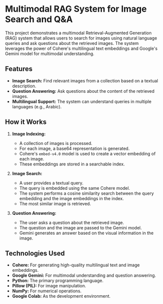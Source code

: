 # Multimodal RAG System for Image Search and Q&A

This project demonstrates a multimodal Retrieval-Augmented Generation (RAG) system that allows users to search for images using natural language queries and ask questions about the retrieved images. The system leverages the power of Cohere's multilingual text embeddings and Google's Gemini model for multimodal understanding.

## Features

- **Image Search:** Find relevant images from a collection based on a textual description.
- **Question Answering:** Ask questions about the content of the retrieved images.
- **Multilingual Support:** The system can understand queries in multiple languages (e.g., Arabic).

## How it Works

1. **Image Indexing:**
   - A collection of images is processed.
   - For each image, a base64 representation is generated.
   - Cohere's `embed-v4.0` model is used to create a vector embedding of each image.
   - These embeddings are stored in a searchable index.

2. **Image Search:**
   - A user provides a textual query.
   - The query is embedded using the same Cohere model.
   - The system performs a cosine similarity search between the query embedding and the image embeddings in the index.
   - The most similar image is retrieved.

3. **Question Answering:**
   - The user asks a question about the retrieved image.
   - The question and the image are passed to the Gemini model.
   - Gemini generates an answer based on the visual information in the image.

## Technologies Used

- **Cohere:** For generating high-quality multilingual text and image embeddings.
- **Google Gemini:** For multimodal understanding and question answering.
- **Python:** The primary programming language.
- **Pillow (PIL):** For image manipulation.
- **NumPy:** For numerical operations.
- **Google Colab:** As the development environment.
